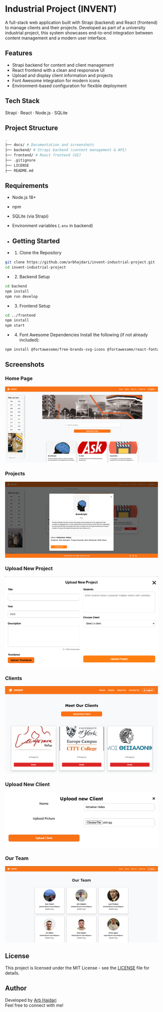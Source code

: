 # Industrial Project (INVENT)

A full-stack web application built with Strapi (backend) and React (frontend) to manage clients and their projects. Developed as part of a university industrial project, this system showcases end-to-end integration between content management and a modern user interface.

## Features
- Strapi backend for content and client management
- React frontend with a clean and responsive UI
- Upload and display client information and projects
- Font Awesome integration for modern icons
- Environment-based configuration for flexible deployment

## Tech Stack
Strapi · React · Node.js · SQLite 

## Project Structure
```bash 
.
├── docs/ # Documentation and screenshots
├── backend/ # Strapi backend (content management & API)
├── frontend/ # React frontend (UI)
├── .gitignore
├── LICENSE
├── README.md
```

## Requirements
- Node.js 18+
- npm
- SQLite (via Strapi)
- Environment variables (`.env` in backend)

- ## Getting Started
- 1. Clone the Repository
```bash 
git clone https://github.com/arbhajdari/invent-industrial-project.git
cd invent-industrial-project
```
- 2. Backend Setup
```bash 
cd backend
npm install
npm run develop
```
- 3. Frontend Setup
```bash 
cd ../frontend
npm install
npm start
```
- 4. Font Awesome Dependencies
Install the following (if not already included):
```bash 
npm install @fortawesome/free-brands-svg-icons @fortawesome/react-fontawesome @fortawesome/fontawesome-svg-core
```

## Screenshots

### Home Page
![Home](docs/screenshots/home.png)

### Projects
![Projects](docs/screenshots/projects.png)

### Upload New Project
![Upload Project](docs/screenshots/upload-project.png)

### Clients
![Clients](docs/screenshots/clients.png)

### Upload New Client
![Upload Client](docs/screenshots/upload-client.png)

### Our Team
![Team](docs/screenshots/team.png)


## License
This project is licensed under the MIT License - see the [LICENSE](LICENSE) file for details.

## Author
Developed by [Arb Hajdari](https://www.linkedin.com/in/arbhajdari)  
Feel free to connect with me!



